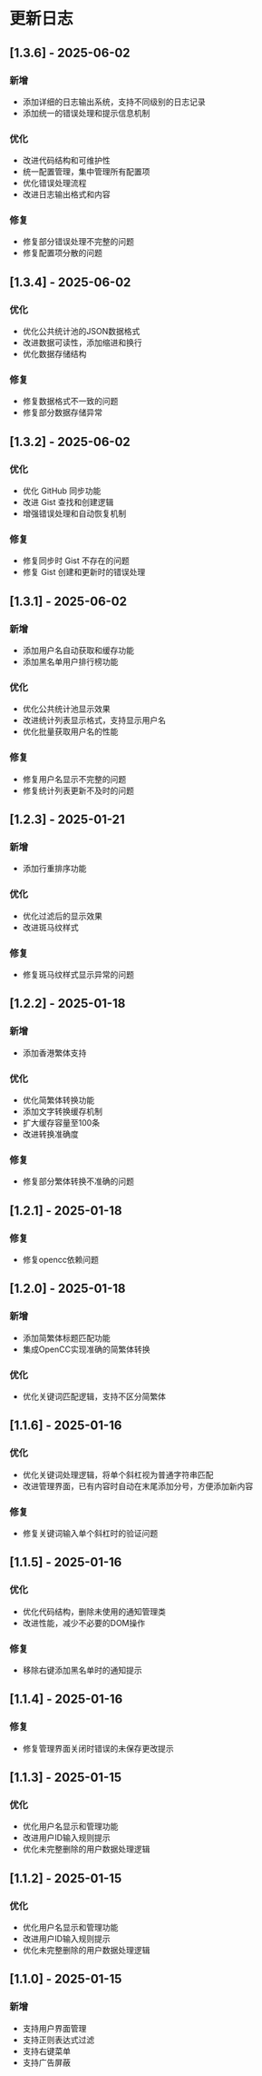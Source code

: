 # 更新日志

## [1.3.6] - 2025-06-02
### 新增
- 添加详细的日志输出系统，支持不同级别的日志记录
- 添加统一的错误处理和提示信息机制

### 优化
- 改进代码结构和可维护性
- 统一配置管理，集中管理所有配置项
- 优化错误处理流程
- 改进日志输出格式和内容

### 修复
- 修复部分错误处理不完整的问题
- 修复配置项分散的问题

## [1.3.4] - 2025-06-02
### 优化
- 优化公共统计池的JSON数据格式
- 改进数据可读性，添加缩进和换行
- 优化数据存储结构

### 修复
- 修复数据格式不一致的问题
- 修复部分数据存储异常

## [1.3.2] - 2025-06-02
### 优化
- 优化 GitHub 同步功能
- 改进 Gist 查找和创建逻辑
- 增强错误处理和自动恢复机制

### 修复
- 修复同步时 Gist 不存在的问题
- 修复 Gist 创建和更新时的错误处理

## [1.3.1] - 2025-06-02
### 新增
- 添加用户名自动获取和缓存功能
- 添加黑名单用户排行榜功能

### 优化
- 优化公共统计池显示效果
- 改进统计列表显示格式，支持显示用户名
- 优化批量获取用户名的性能

### 修复
- 修复用户名显示不完整的问题
- 修复统计列表更新不及时的问题

## [1.2.3] - 2025-01-21
### 新增
- 添加行重排序功能

### 优化
- 优化过滤后的显示效果
- 改进斑马纹样式

### 修复
- 修复斑马纹样式显示异常的问题

## [1.2.2] - 2025-01-18
### 新增
- 添加香港繁体支持

### 优化
- 优化简繁体转换功能
- 添加文字转换缓存机制
- 扩大缓存容量至100条
- 改进转换准确度

### 修复
- 修复部分繁体转换不准确的问题

## [1.2.1] - 2025-01-18
### 修复
- 修复opencc依赖问题

## [1.2.0] - 2025-01-18
### 新增
- 添加简繁体标题匹配功能
- 集成OpenCC实现准确的简繁体转换

### 优化
- 优化关键词匹配逻辑，支持不区分简繁体

## [1.1.6] - 2025-01-16
### 优化
- 优化关键词处理逻辑，将单个斜杠视为普通字符串匹配
- 改进管理界面，已有内容时自动在末尾添加分号，方便添加新内容

### 修复
- 修复关键词输入单个斜杠时的验证问题

## [1.1.5] - 2025-01-16
### 优化
- 优化代码结构，删除未使用的通知管理类
- 改进性能，减少不必要的DOM操作

### 修复
- 移除右键添加黑名单时的通知提示

## [1.1.4] - 2025-01-16
### 修复
- 修复管理界面关闭时错误的未保存更改提示

## [1.1.3] - 2025-01-15
### 优化
- 优化用户名显示和管理功能
- 改进用户ID输入规则提示
- 优化未完整删除的用户数据处理逻辑

## [1.1.2] - 2025-01-15
### 优化
- 优化用户名显示和管理功能
- 改进用户ID输入规则提示
- 优化未完整删除的用户数据处理逻辑

## [1.1.0] - 2025-01-15
### 新增
- 支持用户界面管理
- 支持正则表达式过滤
- 支持右键菜单
- 支持广告屏蔽 
